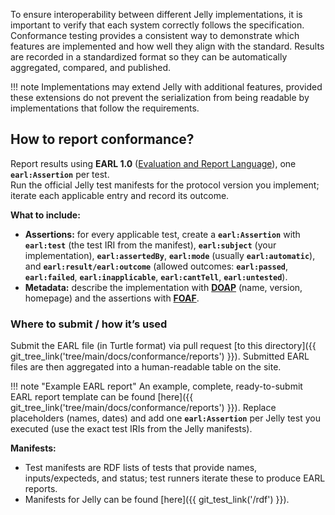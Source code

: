 To ensure interoperability between different Jelly implementations, it is important to verify that each system correctly follows the specification. Conformance testing provides a consistent way to demonstrate which features are implemented and how well they align with the standard. Results are recorded in a standardized format so they can be automatically aggregated, compared, and published.

!!! note
    Implementations may extend Jelly with additional features, provided these extensions do not prevent the serialization from being readable by implementations that follow the requirements.

## How to report conformance?

Report results using **EARL 1.0** ([Evaluation and Report Language](https://www.w3.org/WAI/standards-guidelines/earl/)), one **`earl:Assertion`** per test.  
Run the official Jelly test manifests for the protocol version you implement; iterate each applicable entry and record its outcome.  

**What to include:**

- **Assertions:** for every applicable test, create a **`earl:Assertion`** with **`earl:test`** (the test IRI from the manifest), **`earl:subject`** (your implementation), **`earl:assertedBy`**, **`earl:mode`** (usually **`earl:automatic`**), and **`earl:result/earl:outcome`** (allowed outcomes: **`earl:passed`**, **`earl:failed`**, **`earl:inapplicable`**, **`earl:cantTell`**, **`earl:untested`**).  
- **Metadata:** describe the implementation with [**DOAP**](https://github.com/ewilderj/doap) (name, version, homepage) and the assertions with [**FOAF**](http://xmlns.com/foaf/spec/).  

### Where to submit / how it’s used

Submit the EARL file (in Turtle format) via pull request [to this directory]({{ git_tree_link('tree/main/docs/conformance/reports') }}). Submitted EARL files are then aggregated into a human-readable table on the site.  

!!! note "Example EARL report"
    An example, complete, ready-to-submit EARL report template can be found [here]({{ git_tree_link('tree/main/docs/conformance/reports') }}). Replace placeholders (names, dates) and add one **`earl:Assertion`** per Jelly test you executed (use the exact test IRIs from the Jelly manifests).  

**Manifests:**

- Test manifests are RDF lists of tests that provide names, inputs/expecteds, and status; test runners iterate these to produce EARL reports.  
- Manifests for Jelly can be found [here]({{ git_test_link('/rdf') }}).
